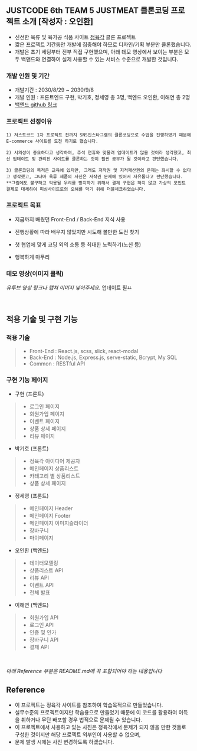 
## JUSTCODE 6th TEAM 5 JUSTMEAT 클론코딩 프로젝트 소개 [작성자 : 오인환]

- 신선한 육류 및  육가공 식품 사이트 [정육각](https://www.jeongyookgak.com/index) 클론 프로젝트
- 짧은 프로젝트 기간동안 개발에 집중해야 하므로 디자인/기획 부분만 클론했습니다.
- 개발은 초기 세팅부터 전부 직접 구현했으며, 아래 데모 영상에서 보이는 부분은 모두 백앤드와 연결하여 실제 사용할 수 있는 서비스 수준으로 개발한 것입니다.

### 개발 인원 및 기간

- 개발기간 : 2030/8/29 ~ 2030/9/8
- 개발 인원 : 프론트엔드 구현, 박기호, 정세영 총 3명, 백엔드 오인환, 이해연 총 2명
- [백엔드 github 링크](https://github.com/wecode-bootcamp-korea/justcode-6-1st-justmeat-back)

### 프로젝트 선정이유

    1) 저스트코드 1차 프로젝트 전까지 SNS인스타그램의 클론코딩으로 수업을 진행하였기 때문에 E-commerce 사이트를 도전 하기로 했습니다. 

    2) 시의성이 중요하다고 생각하여, 추석 연휴와 맞물려 업데이트가 많을 것이라 생각했고, 최신 업데이트 및 관리된 사이트를 클론하는 것이 훨씬 공부가 될 것이라고 판단했습니다.

    3) 클론코딩의 목적은 교육에 있지만, 그래도 저작권 및 지적재산권의 문제는 좌시할 수 없다고 생각했고, 그나마 육류 제품의 사진은 저작권 문제에 있어서 자유롭다고 판단했습니다. 
    **그럼에도 불구하고 악용될 우려를 방지하기 위해서 결제 구현은 하지 않고 가상의 포인트 결제로 대체하여 피싱사이트로의 오해를 막기 위해 더블체크하였습니다.


### 프로젝트 목표

- 지금까지 배웠던 Front-End / Back-End 지식 사용

- 진행상황에 따라 배우지 않았지만 시도해 볼만한 도전 찾기

- 첫 협업에 맞게 코딩 외의 소통 등 최대한 노력하기(노션 등)

- 행복하게 마무리

### 데모 영상(이미지 클릭)

*유투브 영상 링크나 캡쳐 이미지 넣어주세요.* 업데이트 필ㅛ

<br>

## 적용 기술 및 구현 기능

### 적용 기술

> - Front-End : React.js, scss, slick, react-modal
> - Back-End : Node.js, Express.js, serve-static, Bcrypt, My SQL
> - Common : RESTful API


### 구현 기능 페이지

- 구현 (프론트)
> - 로그인 페이지
> - 회원가입 페이지
> - 이벤트 페이지
> - 상품 상세 페이지
> - 리뷰 페이지


- 박기호 (프론트)
> - 정육각 아이디어 제공자
> - 메인페이지 상품리스트
> - 카테고리 별 상품리스트
> - 상품 상세 페이지

- 정세영 (프론트)
> - 메인페이지 Header
> - 메인페이지 Footer
> - 메인페이지 이미지슬라이더
> - 장바구니
> - 마이페이지

- 오인환 (백엔드)
> - 데이터모델링
> - 상품리스트 API
> - 리뷰 API
> - 이벤트 API
> - 전체 발표

- 이해연 (백엔드)
> - 회원가입 API
> - 로그인 API
> - 인증 및 인가
> - 장바구니 API
> - 결제 API

<br>

*아래 Reference 부분은 README.md에 꼭 포함되어야 하는 내용입니다*

## Reference

- 이 프로젝트는 정육각 사이트를 참조하여 학습목적으로 만들었습니다.
- 실무수준의 프로젝트이지만 학습용으로 만들었기 때문에 이 코드를 활용하여 이득을 취하거나 무단 배포할 경우 법적으로 문제될 수 있습니다.
- 이 프로젝트에서 사용하고 있는 사진은 정육각에서 문제가 되지 않을 만한 것들로 구성한 것이지만 해당 프로젝트 외부인이 사용할 수 없으며, 
- 문제 발생 시에는 사진 변경하도록 하겠습니다.
